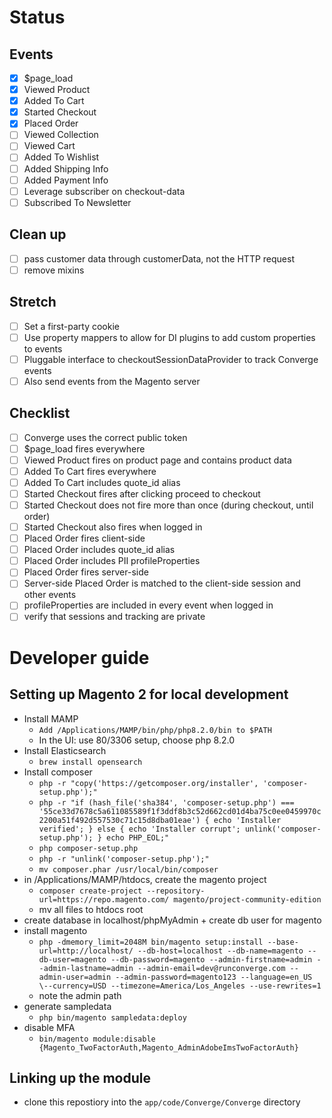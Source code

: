 
# Status
## Events
- [x] $page_load
- [x] Viewed Product
- [x] Added To Cart
- [x] Started Checkout
- [x] Placed Order
- [ ] Viewed Collection
- [ ] Viewed Cart
- [ ] Added To Wishlist
- [ ] Added Shipping Info
- [ ] Added Payment Info
- [ ] Leverage subscriber on checkout-data
- [ ] Subscribed To Newsletter

## Clean up
- [ ] pass customer data through customerData, not the HTTP request
- [ ] remove mixins

## Stretch
- [ ] Set a first-party cookie
- [ ] Use property mappers to allow for DI plugins to add custom properties to events
- [ ] Pluggable interface to checkoutSessionDataProvider to track Converge events
- [ ] Also send events from the Magento server

## Checklist
- [ ] Converge uses the correct public token
- [ ] $page_load fires everywhere
- [ ] Viewed Product fires on product page and contains product data
- [ ] Added To Cart fires everywhere
- [ ] Added To Cart includes quote_id alias
- [ ] Started Checkout fires after clicking proceed to checkout
- [ ] Started Checkout does not fire more than once (during checkout, until order)
- [ ] Started Checkout also fires when logged in
- [ ] Placed Order fires client-side
- [ ] Placed Order includes quote_id alias
- [ ] Placed Order includes PII profileProperties
- [ ] Placed Order fires server-side
- [ ] Server-side Placed Order is matched to the client-side session and other events
- [ ] profileProperties are included in every event when logged in
- [ ] verify that sessions and tracking are private

# Developer guide
## Setting up Magento 2 for local development
- Install MAMP
    - `Add /Applications/MAMP/bin/php/php8.2.0/bin to $PATH`
    - In the UI: use 80/3306 setup, choose php 8.2.0
- Install Elasticsearch
    - `brew install opensearch`
- Install composer
    - `php -r "copy('https://getcomposer.org/installer', 'composer-setup.php');"`
    - `php -r "if (hash_file('sha384', 'composer-setup.php') === '55ce33d7678c5a611085589f1f3ddf8b3c52d662cd01d4ba75c0ee0459970c2200a51f492d557530c71c15d8dba01eae') { echo 'Installer verified'; } else { echo 'Installer corrupt'; unlink('composer-setup.php'); } echo PHP_EOL;"`
    - `php composer-setup.php`
    - `php -r "unlink('composer-setup.php');"`
    - `mv composer.phar /usr/local/bin/composer`
- in /Applications/MAMP/htdocs, create the magento project
    - `composer create-project --repository-url=https://repo.magento.com/ magento/project-community-edition`
    - mv all files to htdocs root
- create database in localhost/phpMyAdmin + create db user for magento
- install magento
    - `php -dmemory_limit=2048M bin/magento setup:install --base-url=http://localhost/ --db-host=localhost --db-name=magento --db-user=magento --db-password=magento --admin-firstname=admin --admin-lastname=admin --admin-email=dev@runconverge.com --admin-user=admin --admin-password=magento123 --language=en_US \--currency=USD --timezone=America/Los_Angeles --use-rewrites=1`
    - note the admin path
- generate sampledata
    - `php bin/magento sampledata:deploy`
- disable MFA
    - `bin/magento module:disable {Magento_TwoFactorAuth,Magento_AdminAdobeImsTwoFactorAuth}`

## Linking up the module
- clone this repostiory into the `app/code/Converge/Converge` directory
